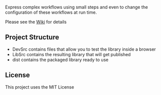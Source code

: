 Express complex workflows using small steps and even to change the configuration of these workflows at run time.

Please see the [Wiki](https://github.com/tobes31415/processing-pipeline/wiki) for details

Project Structure
---
* DevSrc contains files that allow you to test the library inside a browser
* LibSrc contains the resulting library that will get published
* dist contains the packaged library ready to use

License
---
This project uses the MIT License
